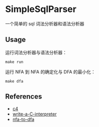 # SimpleSqlParser
一个简单的 sql 词法分析器和语法分析器

## Usage
运行词法分析器与语法分析器：  

```shell
make run
```  
  
运行 NFA 到 NFA 的确定化与 DFA 的最小化：

```shell
make dfa
```

## References
- [c4](https://github.com/rswier/c4)
- [write-a-C-interpreter](https://github.com/lotabout/write-a-C-interpreter)
- [nfa-to-dfa](https://github.com/etnichols/nfa-to-dfa)
